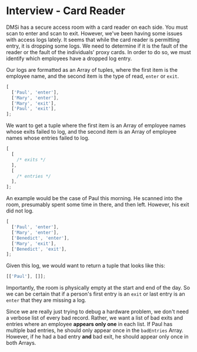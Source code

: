 # Interview - Card Reader

DMSi has a secure access room with a card reader on each side. You must scan to enter and scan to exit. However, we've been having some issues with access logs lately. It seems that while the card reader is permitting entry, it is dropping some logs. We need to determine if it is the fault of the reader or the fault of the individuals' proxy cards. In order to do so, we must identify which employees have a dropped log entry.

Our logs are formatted as an Array of tuples, where the first item is the employee name, and the second item is the type of read, `enter` or `exit`.

```js
[
  ['Paul', 'enter'],
  ['Mary', 'enter'],
  ['Mary', 'exit'],
  ['Paul', 'exit'],
];
```

We want to get a tuple where the first item is an Array of employee names whose exits failed to log, and the second item is an Array of employee names whose entries failed to log.

```js
[
  [
    /* exits */
  ],
  [
    /* entries */
  ],
];
```

An example would be the case of Paul this morning. He scanned into the room, presumably spent some time in there, and then left. However, his exit did not log.

```js
[
  ['Paul', 'enter'],
  ['Mary', 'enter'],
  ['Benedict', 'enter'],
  ['Mary', 'exit'],
  ['Benedict', 'exit'],
];
```

Given this log, we would want to return a tuple that looks like this:

```js
[['Paul'], []];
```

Importantly, the room is physically empty at the start and end of the day. So we can be certain that if a person's first entry is an `exit` or last entry is an `enter` that they are missing a log.

Since we are really just trying to debug a hardware problem, we don't need a verbose list of every bad record. Rather, we want a list of bad exits and entries where an employee **appears only one** in each list. If Paul has multiple bad entries, he should only appear once in the `badEntries` Array. However, if he had a bad entry **and** bad exit, he should appear only once in both Arrays.
